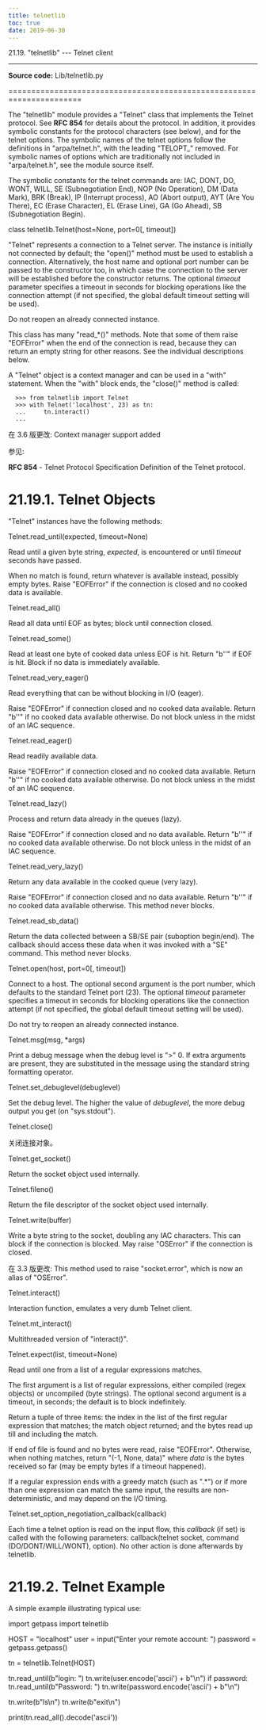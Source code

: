 ```yaml
---
title: telnetlib
toc: true
date: 2019-06-30
---
```

21.19. "telnetlib" --- Telnet client
************************************

**Source code:** Lib/telnetlib.py

======================================================================

The "telnetlib" module provides a "Telnet" class that implements the
Telnet protocol.  See **RFC 854** for details about the protocol. In
addition, it provides symbolic constants for the protocol characters
(see below), and for the telnet options. The symbolic names of the
telnet options follow the definitions in "arpa/telnet.h", with the
leading "TELOPT_" removed. For symbolic names of options which are
traditionally not included in "arpa/telnet.h", see the module source
itself.

The symbolic constants for the telnet commands are: IAC, DONT, DO,
WONT, WILL, SE (Subnegotiation End), NOP (No Operation), DM (Data
Mark), BRK (Break), IP (Interrupt process), AO (Abort output), AYT
(Are You There), EC (Erase Character), EL (Erase Line), GA (Go Ahead),
SB (Subnegotiation Begin).

class telnetlib.Telnet(host=None, port=0[, timeout])

   "Telnet" represents a connection to a Telnet server. The instance
   is initially not connected by default; the "open()" method must be
   used to establish a connection.  Alternatively, the host name and
   optional port number can be passed to the constructor too, in which
   case the connection to the server will be established before the
   constructor returns.  The optional *timeout* parameter specifies a
   timeout in seconds for blocking operations like the connection
   attempt (if not specified, the global default timeout setting will
   be used).

   Do not reopen an already connected instance.

   This class has many "read_*()" methods.  Note that some of them
   raise "EOFError" when the end of the connection is read, because
   they can return an empty string for other reasons.  See the
   individual descriptions below.

   A "Telnet" object is a context manager and can be used in a "with"
   statement.  When the "with" block ends, the "close()" method is
   called:

      >>> from telnetlib import Telnet
      >>> with Telnet('localhost', 23) as tn:
      ...     tn.interact()
      ...

   在 3.6 版更改: Context manager support added

参见:

  **RFC 854** - Telnet Protocol Specification
     Definition of the Telnet protocol.


21.19.1. Telnet Objects
=======================

"Telnet" instances have the following methods:

Telnet.read_until(expected, timeout=None)

   Read until a given byte string, *expected*, is encountered or until
   *timeout* seconds have passed.

   When no match is found, return whatever is available instead,
   possibly empty bytes.  Raise "EOFError" if the connection is closed
   and no cooked data is available.

Telnet.read_all()

   Read all data until EOF as bytes; block until connection closed.

Telnet.read_some()

   Read at least one byte of cooked data unless EOF is hit. Return
   "b''" if EOF is hit.  Block if no data is immediately available.

Telnet.read_very_eager()

   Read everything that can be without blocking in I/O (eager).

   Raise "EOFError" if connection closed and no cooked data available.
   Return "b''" if no cooked data available otherwise. Do not block
   unless in the midst of an IAC sequence.

Telnet.read_eager()

   Read readily available data.

   Raise "EOFError" if connection closed and no cooked data available.
   Return "b''" if no cooked data available otherwise. Do not block
   unless in the midst of an IAC sequence.

Telnet.read_lazy()

   Process and return data already in the queues (lazy).

   Raise "EOFError" if connection closed and no data available. Return
   "b''" if no cooked data available otherwise.  Do not block unless
   in the midst of an IAC sequence.

Telnet.read_very_lazy()

   Return any data available in the cooked queue (very lazy).

   Raise "EOFError" if connection closed and no data available. Return
   "b''" if no cooked data available otherwise.  This method never
   blocks.

Telnet.read_sb_data()

   Return the data collected between a SB/SE pair (suboption
   begin/end). The callback should access these data when it was
   invoked with a "SE" command. This method never blocks.

Telnet.open(host, port=0[, timeout])

   Connect to a host. The optional second argument is the port number,
   which defaults to the standard Telnet port (23). The optional
   *timeout* parameter specifies a timeout in seconds for blocking
   operations like the connection attempt (if not specified, the
   global default timeout setting will be used).

   Do not try to reopen an already connected instance.

Telnet.msg(msg, *args)

   Print a debug message when the debug level is ">" 0. If extra
   arguments are present, they are substituted in the message using
   the standard string formatting operator.

Telnet.set_debuglevel(debuglevel)

   Set the debug level.  The higher the value of *debuglevel*, the
   more debug output you get (on "sys.stdout").

Telnet.close()

   关闭连接对象。

Telnet.get_socket()

   Return the socket object used internally.

Telnet.fileno()

   Return the file descriptor of the socket object used internally.

Telnet.write(buffer)

   Write a byte string to the socket, doubling any IAC characters.
   This can block if the connection is blocked.  May raise "OSError"
   if the connection is closed.

   在 3.3 版更改: This method used to raise "socket.error", which is
   now an alias of "OSError".

Telnet.interact()

   Interaction function, emulates a very dumb Telnet client.

Telnet.mt_interact()

   Multithreaded version of "interact()".

Telnet.expect(list, timeout=None)

   Read until one from a list of a regular expressions matches.

   The first argument is a list of regular expressions, either
   compiled (regex objects) or uncompiled (byte strings). The optional
   second argument is a timeout, in seconds; the default is to block
   indefinitely.

   Return a tuple of three items: the index in the list of the first
   regular expression that matches; the match object returned; and the
   bytes read up till and including the match.

   If end of file is found and no bytes were read, raise "EOFError".
   Otherwise, when nothing matches, return "(-1, None, data)" where
   *data* is the bytes received so far (may be empty bytes if a
   timeout happened).

   If a regular expression ends with a greedy match (such as ".*") or
   if more than one expression can match the same input, the results
   are non-deterministic, and may depend on the I/O timing.

Telnet.set_option_negotiation_callback(callback)

   Each time a telnet option is read on the input flow, this
   *callback* (if set) is called with the following parameters:
   callback(telnet socket, command (DO/DONT/WILL/WONT), option).  No
   other action is done afterwards by telnetlib.


21.19.2. Telnet Example
=======================

A simple example illustrating typical use:

   import getpass
   import telnetlib

   HOST = "localhost"
   user = input("Enter your remote account: ")
   password = getpass.getpass()

   tn = telnetlib.Telnet(HOST)

   tn.read_until(b"login: ")
   tn.write(user.encode('ascii') + b"\n")
   if password:
       tn.read_until(b"Password: ")
       tn.write(password.encode('ascii') + b"\n")

   tn.write(b"ls\n")
   tn.write(b"exit\n")

   print(tn.read_all().decode('ascii'))
